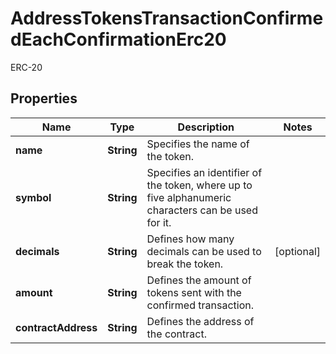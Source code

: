 

# AddressTokensTransactionConfirmedEachConfirmationErc20

ERC-20

## Properties

| Name | Type | Description | Notes |
|------------ | ------------- | ------------- | -------------|
|**name** | **String** | Specifies the name of the token. |  |
|**symbol** | **String** | Specifies an identifier of the token, where up to five alphanumeric characters can be used for it. |  |
|**decimals** | **String** | Defines how many decimals can be used to break the token. |  [optional] |
|**amount** | **String** | Defines the amount of tokens sent with the confirmed transaction. |  |
|**contractAddress** | **String** | Defines the address of the contract. |  |



